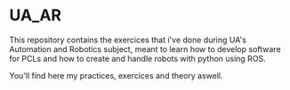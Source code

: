 # UA_AR

This repository contains the exercices that i've done during UA's Automation and Robotics subject, meant to learn how to develop software for PCLs and how to create and handle robots with python using ROS.

You'll find here my practices, exercices and theory aswell.
